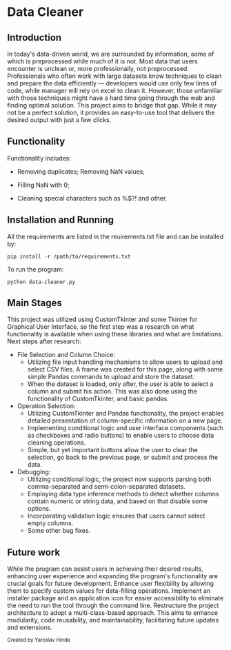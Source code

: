 # Data Cleaner
## Introduction 
In today's data-driven world, we are surrounded by information, some of which is preprocessed while much of it is not. 
Most data that users encounter is unclean or, more professionally, not preprocessed. Professionals who often work with large datasets know techniques to clean and prepare the data efficiently —
developers would use only few lines of code, while manager will rely on excel to clean it. However, those unfamiliar with those techniques might have a hard time going through the web and finding optimal solution.
This project aims to bridge that gap. While it may not be a perfect solution, it provides an easy-to-use tool that delivers the desired output with just a few clicks.

## Functionality
Functionality includes: 
- Removing duplicates; Removing NaN values; 

- Filling NaN with 0; 

- Cleaning special characters such as %$?! and other.
## Installation and Running 
All the requirements are listed in the reuirements.txt file and can be installed by:
```
pip install -r /path/to/requirements.txt
```
To run the program: 
```
python data-cleaner.py
```
## Main Stages
This project was utilized using CustomTkinter and some Tkinter for Graphical User Interface, so the first step was a research on what functionality is available when using these libraries and what are limitations.
Next steps after research: 
- File Selection and Column Choice:
  - Utilizing file input handling mechanisms to allow users to upload and select CSV files. A frame was created for this page, along with some simple Pandas commands to upload and store the dataset.
  - When the dataset is loaded, only after, the user is able to select a column and submit his action. This was also done using the functionality of CustomTkinter, and basic pandas.
- Operation Selection:
  - Utilizing CustomTkinter and Pandas functionality, the project enables detailed presentation of column-specific information on a new page.
  - Implementing conditional logic and user interface components (such as checkboxes and radio buttons) to enable users to choose data cleaning operations.
  - Simple, but yet important buttons allow the user to clear the selection, go back to the previous page, or submit and process the data.
- Debugging:
  - Utilizing conditional logic, the project now supports parsing both comma-separated and semi-colon-separated datasets. 
  - Employing data type inference methods to detect whether columns contain numeric or string data, and based on that disable some options.  
  - Incorporating validation logic ensures that users cannot select empty columns.
  - Some other bug fixes. 
## Future work
While the program can assist users in achieving their desired results, enhancing user experience and expanding the program's functionality are crucial goals for future development.
Enhance user flexibility by allowing them to specify custom values for data-filling operations.
Implement an installer package and an application icon for easier accessibility to eliminate the need to run the tool through the command line.
Restructure the project architecture to adopt a multi-class-based approach. This aims to enhance modularity, code reusability, and maintainability, facilitating future updates and extensions.


<sub> Created by Yaroslav Hinda </sub>

